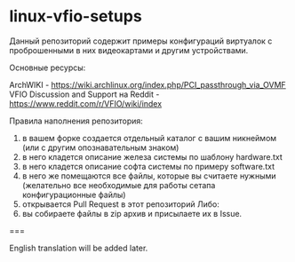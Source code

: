 # linux-vfio-setups

Данный репозиторий содержит примеры конфигураций виртуалок с проброшенными в них видеокартами и другим устройствами.

Основные ресурсы:

ArchWIKI - https://wiki.archlinux.org/index.php/PCI_passthrough_via_OVMF
VFIO Discussion and Support на Reddit - https://www.reddit.com/r/VFIO/wiki/index

Правила наполнения репозитория:
1) в вашем форке создается отдельный каталог с вашим никнеймом (или с другим опознавательным знаком)
2) в него кладется описание железа системы по шаблону hardware.txt
3) в него кладется описание софта системы по примеру software.txt
4) в него же помещаются все файлы, которые вы считаете нужными (желательно все необходимые для работы сетапа конфигурационные файлы)
5) открывается Pull Request в этот репозиторий
Либо:
1) вы собираете файлы в zip архив и присылаете их в Issue.

===

English translation will be added later.
